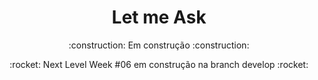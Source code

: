 <h1 align=center>
Let me Ask
</h1>
<p align=center>:construction:
Em construção :construction:
</p>
<p align=center>
:rocket: Next Level Week #06 em construção na branch develop :rocket:
</p>
